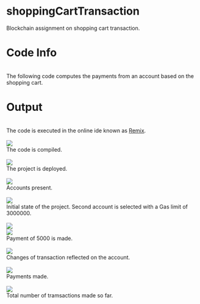 # shoppingCartTransaction
Blockchain assignment on shopping cart transaction.

# Code Info
<br>
The following code computes the payments from an account based on the shopping cart.
<br>

# Output
<br>
The code is executed in the online ide known as <a href="http://remix.ethereum.org/">Remix</a>. <br> <br>
<img src="./resources/[2]compiled"> <br>
The code is compiled. <br> <br>
<img src="./resources/[3]deployed"> <br>
The project is deployed. <br> <br>
<img src="./resources/[4]accounts"> <br>
Accounts present. <br> <br>
<img src="./resources/[5]initial_state"> <br>
Initial state of the project. Second account is selected with a Gas limit of 3000000. <br> <br>
<img src="./resources/[6]paid"> <br>
<img src="./resources/[7]paid_status"> <br>
Payment of 5000 is made. <br> <br>
<img src="./resources/[8]acc_status_post_payments"> <br>
Changes of transaction reflected on the account. <br> <br>
<img src="./resources/[9]amt_transacted"> <br>
Payments made. <br> <br>
<img src="./resources/[10]no_of_transactions"> <br>
Total number of tramsactions made so far.
